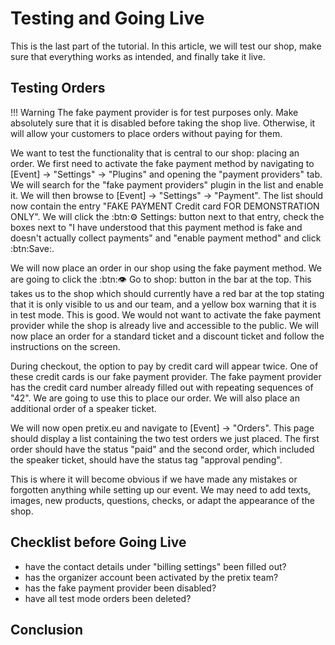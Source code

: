 # Testing and Going Live

This is the last part of the tutorial. 
In this article, we will test our shop, make sure that everything works as intended, and finally take it live. 

## Testing Orders 

!!! Warning 
    The fake payment provider is for test purposes only. 
    Make absolutely sure that it is disabled before taking the shop live. 
    Otherwise, it will allow your customers to place orders without paying for them. 

We want to test the functionality that is central to our shop: placing an order. 
We first need to activate the fake payment method by navigating to [Event] → "Settings" → "Plugins" and opening the "payment providers" tab. 
We will search for the "fake payment providers" plugin in the list and enable it. 
We will then browse to [Event] → "Settings" → "Payment". 
The list should now contain the entry "FAKE PAYMENT Credit card FOR DEMONSTRATION ONLY". 
We will click the :btn:⚙ Settings: button next to that entry, check the boxes next to "I have understood that this payment method is fake and doesn't actually collect payments" and "enable payment method" and click :btn:Save:. 

We will now place an order in our shop using the fake payment method. 
We are going to click the :btn:👁 Go to shop: button in the bar at the top. 
This takes us to the shop which should currently have a red bar at the top stating that it is only visible to us and our team, and a yellow box warning that it is in test mode. 
This is good. 
We would not want to activate the fake payment provider while the shop is already live and accessible to the public. 
We will now place an order for a standard ticket and a discount ticket and follow the instructions on the screen. 

During checkout, the option to pay by credit card will appear twice. 
One of these credit cards is our fake payment provider. 
The fake payment provider has the credit card number already filled out with repeating sequences of "42". 
We are going to use this to place our order. 
We will also place an additional order of a speaker ticket. 

We will now open pretix.eu and navigate to [Event] → "Orders". 
This page should display a list containing the two test orders we just placed. 
The first order should have the status "paid" and the second order, which included the speaker ticket, should have the status tag "approval pending". 

This is where it will become obvious if we have made any mistakes or forgotten anything while setting up our event. 
We may need to add texts, images, new products, questions, checks, or adapt the appearance of the shop. 

## Checklist before Going Live 

 - have the contact details under "billing settings" been filled out? 
 - has the organizer account been activated by the pretix team? 
 - has the fake payment provider been disabled? 
 - have all test mode orders been deleted? 

## Conclusion 